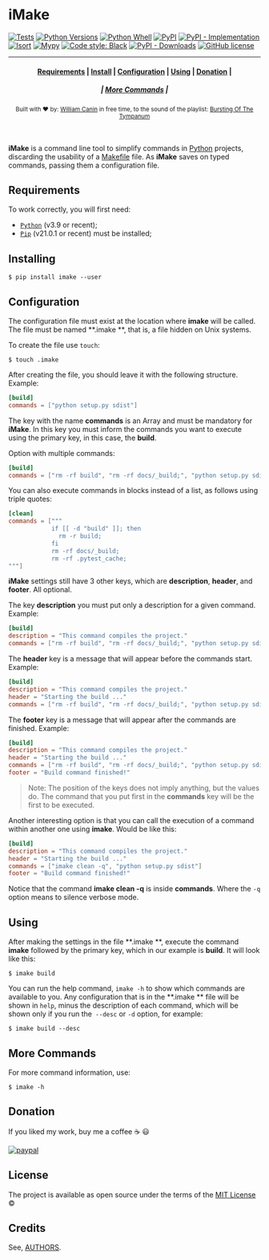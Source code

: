 # iMake

[![Tests](https://github.com/snakypy/imake/actions/workflows/tests.yml/badge.svg)](https://github.com/snakypy/imake/actions/workflows/tests.yml)
[![Python Versions](https://img.shields.io/pypi/pyversions/imake)](https://pyup.io/repos/github/snakypy/imake/)
[![Python Whell](https://img.shields.io/pypi/wheel/imake)](https://pypi.org/project/wheel/)
[![PyPI](https://img.shields.io/pypi/v/imake)](https://pypi.org/project/imake/#history)
[![PyPI - Implementation](https://img.shields.io/pypi/implementation/imake)](https://pypi.org/project/imake)
[![Isort](https://img.shields.io/badge/%20imports-isort-%231674b1?style=flat&labelColor=ef8336)](https://pycqa.github.io/isort/)
[![Mypy](http://www.mypy-lang.org/static/mypy_badge.svg)](http://mypy-lang.org/)
[![Code style: Black](https://img.shields.io/badge/code%20style-black-000000.svg)](https://github.com/psf/black)
[![PyPI - Downloads](https://img.shields.io/pypi/dm/imake)](https://pypi.org/project/imake/#files)
[![GitHub license](https://img.shields.io/github/license/snakypy/imake)](https://github.com/snakypy/imake/blob/master/LICENSE)

----------------
<div align="center">
  <h4>
    <a href="#requirements">Requirements</a> |
    <a href="#installing">Install</a> |
    <a href="#configuration">Configuration</a> |
    <a href="#using">Using</a> |
    <a href="#donation">Donation</a> |
  </h4>
  <h5>
    | <a href="#more-commands">More Commands</a> |
  </h5>
</div>

<div align="center">
  <sub>Built with ❤︎ by:
  <a href="https://williamcanin.github.io" target="_blank">William Canin</a> in free time,
  to the sound of the playlist: <a href="https://open.spotify.com/playlist/48brJJZdVifY79QAFmEImq?si=GmsvfKqATpG4p72ZeVClIQ" target="_blank">Bursting Of The Tympanum</a></sub>
</div>
<br>
<br>

**iMake** is a command line tool to simplify commands in [Python](https://python.org) projects, discarding the usability of a [Makefile](https://www.gnu.org/software/make/) file.
As **iMake** saves on typed commands, passing them a configuration file.

## Requirements

To work correctly, you will first need:

- [`Python`](https://python.org) (v3.9 or recent);
- [`Pip`](https://pip.pypa.io/en/stable/) (v21.0.1 or recent) must be installed;

## Installing

```shell
$ pip install imake --user
```

## Configuration

The configuration file must exist at the location where **imake** will be called. The file must be named **.imake **, that is, a file hidden on Unix systems.

To create the file use `touch`:

```shell
$ touch .imake
```

After creating the file, you should leave it with the following structure. Example:

```toml
[build]
commands = ["python setup.py sdist"]
```

The key with the name **commands** is an Array and must be mandatory for **iMake**. In this key you must inform the commands you want to execute using the primary key, in this case, the **build**.

Option with multiple commands:

```toml
[build]
commands = ["rm -rf build", "rm -rf docs/_build;", "python setup.py sdist"]
```

You can also execute commands in blocks instead of a list, as follows using triple quotes:

```toml
[clean]
commands = ["""
            if [[ -d "build" ]]; then
              rm -r build;
            fi
            rm -rf docs/_build;
            rm -rf .pytest_cache;
"""]
```

**iMake** settings still have 3 other keys, which are **description**, **header**, and **footer**. All optional.

The key **description** you must put only a description for a given command. Example:

```toml
[build]
description = "This command compiles the project."
commands = ["rm -rf build", "rm -rf docs/_build;", "python setup.py sdist"]
```

The **header** key is a message that will appear before the commands start. Example:

```toml
[build]
description = "This command compiles the project."
header = "Starting the build ..."
commands = ["rm -rf build", "rm -rf docs/_build;", "python setup.py sdist"]
```

The **footer** key is a message that will appear after the commands are finished. Example:

```toml
[build]
description = "This command compiles the project."
header = "Starting the build ..."
commands = ["rm -rf build", "rm -rf docs/_build;", "python setup.py sdist"]
footer = "Build command finished!"
```

> Note: The position of the keys does not imply anything, but the values do. The command that you put first in the **commands** key will be the first to be executed.

Another interesting option is that you can call the execution of a command within another one using **imake**. Would be like this:

```toml
[build]
description = "This command compiles the project."
header = "Starting the build ..."
commands = ["imake clean -q", "python setup.py sdist"]
footer = "Build command finished!"
```

Notice that the command **imake clean -q** is inside **commands**. Where the `-q` option means to silence verbose mode.

## Using

After making the settings in the file **.imake **, execute the command **imake** followed by the primary key, which in our example is **build**. It will look like this:

```shell
$ imake build
```

You can run the help command, `imake -h` to show which commands are available to you. Any configuration that is in the **.imake ** file will be shown in `help`, minus the description of each command, which will be shown only if you run the` --desc` or `-d` option, for example:

```shell
$ imake build --desc 
```

 ## More Commands

For more command information, use:

```shell
$ imake -h
```

## Donation

If you liked my work, buy me a coffee :coffee: :smiley:

[![paypal](https://www.paypalobjects.com/en_US/i/btn/btn_donateCC_LG.gif)](https://www.paypal.com/cgi-bin/webscr?cmd=_s-xclick&hosted_button_id=YBK2HEEYG8V5W&source)

## License

The project is available as open source under the terms of the [MIT License](https://github.com/snakypy/imake/blob/master/LICENSE) ©

## Credits

See, [AUTHORS](https://github.com/snakypy/imake/blob/master/AUTHORS.rst).
